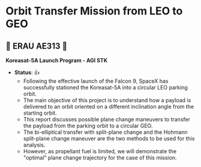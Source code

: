 # Orbit Transfer Mission from LEO to GEO

## :space_invader: ERAU AE313 :space_invader:


**Koreasat-5A Launch Program - AGI STK**
- **__Status__**: :+1:
  - Following the effective launch of the Falcon 9, SpaceX has successfully stationed the Koreasat-5A into a circular LEO parking orbit.
  - The main objective of this project is to understand how a payload is delivered to an orbit oriented on a different inclination angle from the starting orbit. 
  - This report discusses possible plane change maneuvers to transfer the payload from the parking orbit to a circular GEO. 
  - The bi-elliptical transfer with split-plane change and the Hohmann split-plane change maneuver are the two methods to be used for this analysis.
  - However, as propellant fuel is limited, we will demonstrate the "optimal" plane change trajectory for the case of this mission.

